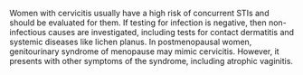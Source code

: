 Women with cervicitis usually have a high risk of concurrent STIs and should be evaluated for them. If testing for infection is negative, then non-infectious causes are investigated, including tests for contact dermatitis and systemic diseases like lichen planus. In postmenopausal women, genitourinary syndrome of menopause may mimic cervicitis. However, it presents with other symptoms of the syndrome, including atrophic vaginitis.